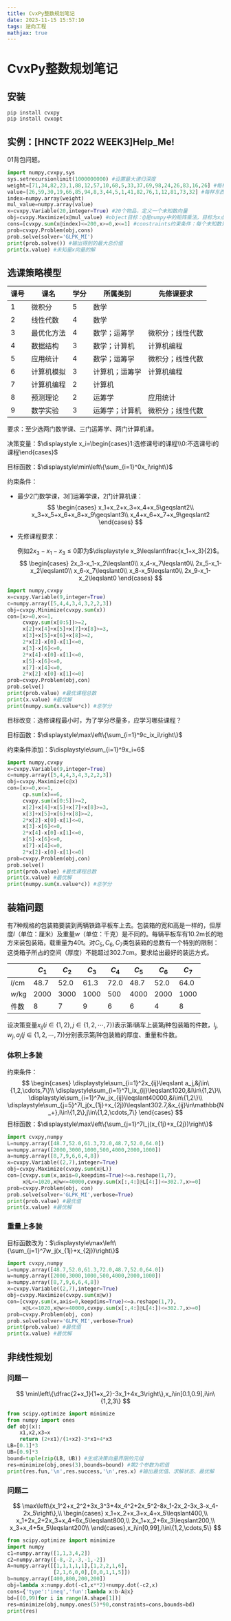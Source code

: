 ```yaml
---
title: CvxPy整数规划笔记
date: 2023-11-15 15:57:10
tags: 逆向工程
mathjax: true
---
```


# CvxPy整数规划笔记

## 安装

```base
pip install cvxpy
pip install cvxopt
```

## 实例：[HNCTF 2022 WEEK3]Help_Me!

01背包问题。

```python
import numpy,cvxpy,sys
sys.setrecursionlimit(1000000000) #设置最大递归深度
weight=[71,34,82,23,1,88,12,57,10,68,5,33,37,69,98,24,26,83,16,26] #每样东西的重量
value=[26,59,30,19,66,85,94,8,3,44,5,1,41,82,76,1,12,81,73,32] #每样东西的价值
index=numpy.array(weight)
mul_value=numpy.array(value)
x=cvxpy.Variable(20,integer=True) #20个物品，定义一个未知数向量
obj=cvxpy.Maximize(x@mul_value) #object目标：@是numpy中的矩阵乘法，目标为x点乘mul_value的值最大 Minimize
cons=[cvxpy.sum(x@index)<=200,x>=0,x<=1] #constraints约束条件：每个未知数只能0或1 不选和选 且x点乘index即总重不得超过200
prob=cvxpy.Problem(obj,cons)
prob.solve(solver='GLPK_MI')
print(prob.solve()) #输出得到的最大总价值
print(x.value) #未知量x向量的解
```

## 选课策略模型

| 课号 | 课名       | 学分 | 所属类别       | 先修课要求       |
| ---- | ---------- | ---- | -------------- | ---------------- |
| 1    | 微积分     | 5    | 数学           |                  |
| 2    | 线性代数   | 4    | 数学           |                  |
| 3    | 最优化方法 | 4    | 数学；运筹学   | 微积分；线性代数 |
| 4    | 数据结构   | 3    | 数学；计算机   | 计算机编程       |
| 5    | 应用统计   | 4    | 数学；运筹学   | 微积分；线性代数 |
| 6    | 计算机模拟 | 3    | 计算机；运筹学 | 计算机编程       |
| 7    | 计算机编程 | 2    | 计算机         |                  |
| 8    | 预测理论   | 2    | 运筹学         | 应用统计         |
| 9    | 数学实验   | 3    | 运筹学；计算机 | 微积分；线性代数 |

要求：至少选两门数学课、三门运筹学、两门计算机课。

决策变量：$\displaystyle x_i=\begin{cases}1:选修课号i的课程\\0:不选课号i的课程\end{cases}$

目标函数：$\displaystyle\min\left\{\sum_{i=1}^0x_i\right\}$

约束条件：

* 最少2门数学课，3们运筹学课，2门计算机课：
    $$
    \begin{cases}
    	x_1+x_2+x_3+x_4+x_5\geqslant2\\
    	x_3+x_5+x_6+x_8+x_9\geqslant3\\
    	x_4+x_6+x_7+x_9\geqslant2
    \end{cases}
    $$

* 先修课程要求：

    例如$2x_3-x_1-x_3\leqslant0$即为$\displaystyle x_3\leqslant\frac{x_1+x_3}{2}$。
    $$
    \begin{cases}
    	2x_3-x_1-x_2\leqslant0\\
    	x_4-x_7\leqslant0\\
    	2x_5-x_1-x_2\leqslant0\\
    	x_6-x_7\leqslant0\\
    	x_8-x_5\leqslant0\\
    	2x_9-x_1-x_2\leqslant0
    \end{cases}
    $$

```python
import numpy,cvxpy
x=cvxpy.Variable(9,integer=True)
c=numpy.array([5,4,4,3,4,3,2,2,3])
obj=cvxpy.Minimize(cvxpy.sum(x))
con=[x>=0,x<=1, 
     cvxpy.sum(x[0:5])>=2, 
     x[2]+x[4]+x[5]+x[7]+x[8]>=3, 
     x[3]+x[5]+x[6]+x[8]>=2, 
     2*x[2]-x[0]-x[1]<=0, 
     x[3]-x[6]<=0, 
     2*x[4]-x[0]-x[1]<=0, 
     x[5]-x[6]<=0, 
     x[7]-x[4]<=0, 
     2*x[2]-x[0]-x[1]<=0]
prob=cvxpy.Problem(obj,con)
prob.solve()
print(prob.value) #最优课程总数
print(x.value) #最优解
print(numpy.sum(x.value*c)) #总学分
```

目标改变：选修课程最小时，为了学分尽量多，应学习哪些课程？

目标函数：$\displaystyle\max\left\{\sum_{i=1}^9c_ix_i\right\}$

约束条件添加：$\displaystyle\sum_{i=1}^9x_i=6$

```python
import numpy,cvxpy
x=cvxpy.Variable(9,integer=True)
c=numpy.array([5,4,4,3,4,3,2,2,3])
obj=cvxpy.Maximize(c@x)
con=[x>=0,x<=1,
     cp.sum(x)==6,
     cvxpy.sum(x[0:5])>=2, 
     x[2]+x[4]+x[5]+x[7]+x[8]>=3, 
     x[3]+x[5]+x[6]+x[8]>=2, 
     2*x[2]-x[0]-x[1]<=0, 
     x[3]-x[6]<=0, 
     2*x[4]-x[0]-x[1]<=0, 
     x[5]-x[6]<=0, 
     x[7]-x[4]<=0, 
     2*x[2]-x[0]-x[1]<=0]
prob=cvxpy.Problem(obj,con)
prob.solve()
print(prob.value) #最优课程总数
print(x.value) #最优解
print(numpy.sum(x.value*c)) #总学分
```

## 装箱问题

有$7$种规格的包装箱要装到两辆铁路平板车上去。包装箱的宽和高是一样的，但厚度$l$（单位：厘米）及重量$w$（单位：千克）是不同的。每辆平板车有$10.2\textrm{m}$长的地方来装包装箱，载重量为$40\textrm{t}$。对$C_5,C_6,C_7$类包装箱的总数有一个特别的限制：这类箱子所占的空间（厚度）不能超过$302.7\textrm{cm}$。要求给出最好的装运方式。

|                 | $C_1$  | $C_2$  | $C_3$  | $C_4$  | $C_5$  | $C_6$  | $C_7$  |
| --------------- | ------ | ------ | ------ | ------ | ------ | ------ | ------ |
| $l/\textrm{cm}$ | $48.7$ | $52.0$ | $61.3$ | $72.0$ | $48.7$ | $52.0$ | $64.0$ |
| $w/\textrm{kg}$ | $2000$ | $3000$ | $1000$ | $500$  | $4000$ | $2000$ | $1000$ |
| 件数            | $8$    | $7$    | $9$    | $6$    | $6$    | $4$    | $8$    |

设决策变量$x_{ij}(i\in\{1,2\},j\in\{1,2,\cdots,7\})$表示第$i$辆车上装第$j$种包装箱的件数，$l_j,w_j,a_j(j\in\{1,2,\cdots,7\})$分别表示第$j$种包装箱的厚度、重量和件数。

### 体积上多装

约束条件：
$$
\begin{cases}
	\displaystyle\sum_{i=1}^2x_{ij}\leqslant a_j,&j\in\{1,2,\cdots,7\}\\
	\displaystyle\sum_{i=1}^7l_ix_{ij}\leqslant1020,&i\in\{1,2\}\\
	\displaystyle\sum_{i=1}^7w_jx_{ij}\leqslant40000,&i\in\{1,2\}\\
	\displaystyle\sum_{j=5}^7l_j(x_{1j}+x_{2j})\leqslant302.7,&x_{ij}\in\mathbb{N_+},i\in\{1,2\},j\in\{1,2,\cdots,7\}
\end{cases}
$$
目标函数：$\displaystyle\max\left\{\sum_{j=1}^7l_j(x_{1j}+x_{2j})\right\}$

```python
import cvxpy,numpy
L=numpy.array([48.7,52.0,61.3,72.0,48.7,52.0,64.0])	
w=numpy.array([2000,3000,1000,500,4000,2000,1000])
a=numpy.array([8,7,9,6,6,4,8])
x=cvxpy.Variable((2,7),integer=True)
obj=cvxpy.Maximize(cvxpy.sum(x@L))
con=[cvxpy.sum(x,axis=0,keepdims=True)<=a.reshape(1,7),
	 x@L<=1020,x@w<=40000,cvxpy.sum(x[:,4:]@L[4:])<=302.7,x>=0]
prob=cvxpy.Problem(obj, con)
prob.solve(solver='GLPK_MI',verbose=True)
print(prob.value) #最优值
print(x.value) #最优解
```

### 重量上多装

目标函数改为：$\displaystyle\max\left\{\sum_{j=1}^7w_j(x_{1j}+x_{2j})\right\}$

```python
import cvxpy,numpy
L=numpy.array([48.7,52.0,61.3,72.0,48.7,52.0,64.0])	
w=numpy.array([2000,3000,1000,500,4000,2000,1000])
a=numpy.array([8,7,9,6,6,4,8])
x=cvxpy.Variable((2,7),integer=True)
obj=cvxpy.Maximize(cvxpy.sum(x@w))
con=[cvxpy.sum(x,axis=0,keepdims=True)<=a.reshape(1,7),
	 x@L<=1020,x@w<=40000,cvxpy.sum(x[:,4:]@L[4:])<=302.7,x>=0]
prob=cvxpy.Problem(obj, con)
prob.solve(solver='GLPK_MI',verbose=True)
print(prob.value) #最优值
print(x.value) #最优解
```

## 非线性规划

### 问题一

$$
\min\left\{\dfrac{2+x_1}{1+x_2}-3x_1+4x_3\right\},x_i\in[0.1,0.9],i\in\{1,2,3\}
$$

```python
from scipy.optimize import minimize
from numpy import ones
def obj(x):
	x1,x2,x3=x
	return (2+x1)/(1+x2)-3*x1+4*x3
LB=[0.1]*3
UB=[0.9]*3
bound=tuple(zip(LB, UB)) #生成决策向量界限的元组
res=minimize(obj,ones(3),bounds=bound) #第2个参数为初值
print(res.fun,'\n',res.success,'\n',res.x) #输出最优值、求解状态、最优解
```

### 问题二

$$
\max\left\{x_1^2+x_2^2+3x_3^3+4x_4^2+2x_5^2-8x_1-2x_2-3x_3-x_4-2x_5\right\},\\
\begin{cases}
	x_1+x_2+x_3+x_4+x_5\leqslant400,\\
	x_1+2x_2+2x_3+x_4+6x_5\leqslant800,\\
	2x_1+x_2+6x_3\leqslant200,\\
	x_3+x_4+5x_5\leqslant200\\
\end{cases},x_i\in[0,99],i\in\{1,2,\cdots,5\}
$$

```python
from scipy.optimize import minimize
import numpy
c1=numpy.array([1,1,3,4,2])
c2=numpy.array([-8,-2,-3,-1,-2])	
A=numpy.array([[1,1,1,1,1],[1,2,2,1,6],
	           [2,1,6,0,0],[0,0,1,1,5]])
b=numpy.array([400,800,200,200])
obj=lambda x:numpy.dot(-c1,x**2)+numpy.dot(-c2,x)
cons={'type':'ineq','fun':lambda x:b-A@x}
bd=[(0,99)for i in range(A.shape[1])]
res=minimize(obj,numpy.ones(5)*90,constraints=cons,bounds=bd)
print(res)
```

